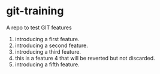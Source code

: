 # git-training
A repo to test GIT features
1. introducing a first feature.
2. introducing a second feature.
3. introducing a third feature.
4. this is a feature 4 that will be reverted but not discarded.
5. introducing a fifth feature.
